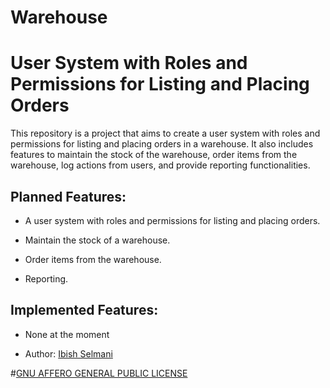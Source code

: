 # Warehouse

# User System with Roles and Permissions for Listing and Placing Orders

This repository is a project that aims to create a user system with roles and permissions for listing and placing orders in a warehouse. 
It also includes features to maintain the stock of the warehouse, order items from the warehouse, 
log actions from users, and provide reporting functionalities.

## Planned Features:
- A user system with roles and permissions for listing and placing orders.
  
- Maintain the stock of a warehouse.
  
- Order items from the warehouse.
  
- Reporting.

## Implemented Features:
- None at the moment

- Author: [Ibish Selmani](https://github.com/Ibish-DCI-STUDENT/warehouse)
  
 #[GNU AFFERO GENERAL PUBLIC LICENSE]([URL](https://github.com/Ibish-DCI-STUDENT/warehouse](https://raw.githubusercontent.com/Ibish-DCI-STUDENT/warehouse/main/LICENSE.txt)https://raw.githubusercontent.com/Ibish-DCI-STUDENT/warehouse/main/LICENSE.txt)https://github.com/Ibish-DCI-STUDENT/warehouse](https://raw.githubusercontent.com/Ibish-DCI-STUDENT/warehouse/main/LICENSE.txt)https://raw.githubusercontent.com/Ibish-DCI-STUDENT/warehouse/main/LICENSE.txt)
